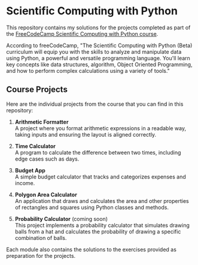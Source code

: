 # Scientific Computing with Python

This repository contains my solutions for the projects completed as part of the [FreeCodeCamp Scientific Computing with Python course](https://www.freecodecamp.org/learn/scientific-computing-with-python/). 

According to freeCodeCamp, "The Scientific Computing with Python (Beta) curriculum will equip you with the skills to analyze and manipulate data using Python, a powerful and versatile programming language. You'll learn key concepts like data structures, algorithm, Object Oriented Programming, and how to perform complex calculations using a variety of tools."

## Course Projects

Here are the individual projects from the course that you can find in this repository:

1. **Arithmetic Formatter**  
   A project where you format arithmetic expressions in a readable way, taking inputs and ensuring the layout is aligned correctly.

2. **Time Calculator**  
   A program to calculate the difference between two times, including edge cases such as days.

3. **Budget App**   
   A simple budget calculator that tracks and categorizes expenses and income.

4. **Polygon Area Calculator**   
   An application that draws and calculates the area and other properties of rectangles and squares using Python classes and methods.

5. **Probability Calculator** (coming soon)  
   This project implements a probability calculator that simulates drawing balls from a hat and calculates the probability of drawing a specific combination of balls. 

Each module also contains the solutions to the exercises provided as preparation for the projects. 
